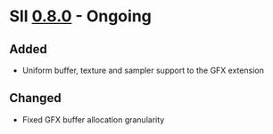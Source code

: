 # Sll [0.8.0] - Ongoing

## Added

- Uniform buffer, texture and sampler support to the GFX extension

## Changed

- Fixed GFX buffer allocation granularity

[0.8.0]: https://github.com/sl-lang/sll/compare/sll-v0.7.32...main
